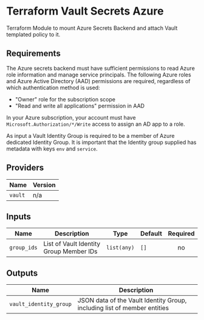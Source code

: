# Terraform Vault Secrets Azure

Terraform Module to mount Azure Secrets Backend and attach Vault templated policy to it.

## Requirements

The Azure secrets backend must have sufficient permissions to read Azure role information and manage service principals.  The following Azure roles and Azure Active Directory (AAD) permissions are required, regardless of which authentication method is used:

- "Owner" role for the subscription scope
- "Read and write all applications" permission in AAD

In your Azure subscription, your account must have `Microsoft.Authorization/*/Write` access to assign an AD app to a role.

As input a Vault Identity Group is required to be a member of Azure dedicated Identity Group.  It is important that the Identity group supplied has metadata with keys `env` and `service`.

## Providers

| Name | Version |
|------|---------|
| `vault` | n/a |

## Inputs

| Name | Description | Type | Default | Required |
|------|-------------|------|---------|:--------:|
| `group_ids` | List of Vault Identity Group Member IDs | `list(any)` | `[]` | no |

## Outputs

| Name | Description |
|------|-------------|
| `vault_identity_group` | JSON data of the Vault Identity Group, including list of member entities |

